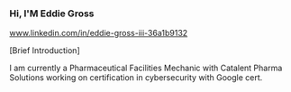 ### Hi, I'M Eddie Gross
www.linkedin.com/in/eddie-gross-iii-36a1b9132

[Brief Introduction]


I am currently a Pharmaceutical Facilities Mechanic with Catalent Pharma Solutions working on certification in cybersecurity with Google cert.
<!--
**Grosse0531/Grosse0531** is a ✨ _special_ ✨ repository because its `README.md` (this file) appears on your GitHub profile.

[OBJECTIVE]

My intrest in computer science has led me to develop a passion for cybersecurity, and I am eager to transition into this field, specifically aiming to join a cybersecurity analyst (SCA) as a Tier 1 analyst.

- 🔭 I’m currently working on ...
- 🌱 I’m currently learning ...
- 👯 I’m looking to collaborate on ...
- 🤔 I’m looking for help with ...
- 💬 Ask me about ...
- 📫 How to reach me: ...
- 😄 Pronouns: ...
- ⚡ Fun fact: ...
-->
